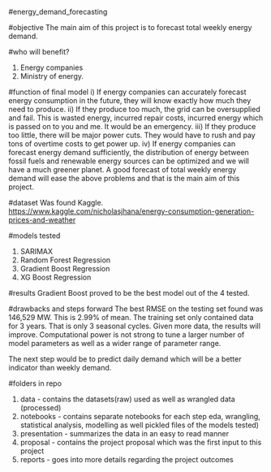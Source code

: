 #energy_demand_forecasting

#objective
The main aim of this project is to forecast total weekly energy demand.

#who will benefit?
1. Energy companies
2. Ministry of energy.

#function of final model
i) If energy companies can accurately forecast energy consumption in the future, they will know exactly how much they need to produce.
ii) If they produce too much, the grid can be oversupplied and fail. This is wasted energy, incurred repair costs, incurred energy which is passed on to you and me. It would be an emergency.
iii) If they produce too little, there will be major power cuts. They would have to rush and pay tons of overtime costs to get power up.
iv) If energy companies can forecast energy demand sufficiently, the distribution of energy between fossil fuels and renewable energy sources can be optimized and we will have a much greener planet.
A good forecast of total weekly energy demand will ease the above problems and that is the main aim of this project.

#dataset
Was found Kaggle. https://www.kaggle.com/nicholasjhana/energy-consumption-generation-prices-and-weather

#models tested
1) SARIMAX
2) Random Forest Regression
3) Gradient Boost Regression
4) XG Boost Regression

#results
Gradient Boost proved to be the best model out of the 4 tested.

#drawbacks and steps forward
The best RMSE on the testing set found was 146,529 MW. This is 2.99% of mean. 
The training set only contained data for 3 years. That is only 3 seasonal cycles. 
Given more data, the results will improve. 
Computational power is not strong to tune a larger number of model parameters as well as a wider range of parameter range.

The next step would be to predict daily demand which will be a better indicator than weekly demand.

#folders in repo
1. data - contains the datasets(raw) used as well as wrangled data (processed)
2. notebooks - contains separate notebooks for each step eda, wrangling, statistical analysis, modelling as well pickled files of the models tested)
3. presentation - summarizes the data in an easy to read manner
4. proposal - contains the project proposal which was the first input to this project
4. reports - goes into more details regarding the project outcomes